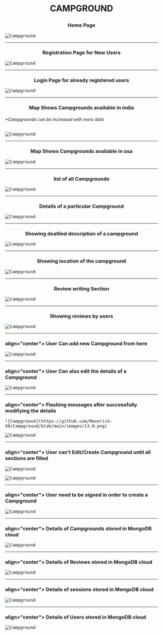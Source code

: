 <h1><p align="center">CAMPGROUND</p></h1>

<h3 align="center"> Home Page </h3>

<kbd> ![Campground](https://github.com/Maverick-99/Campground/blob/main/images/1.1.png) </kbd>
<hr>

<h3 align="center"> Registration Page for New Users </h3>

<kbd> ![Campground](https://github.com/Maverick-99/Campground/blob/main/images/6.png) </kbd>
<hr>

<h3 align="center"> Login Page for already registered users </h3>

<kbd> ![Campground](https://github.com/Maverick-99/Campground/blob/main/images/5.png) </kbd>
<hr>


<h3 align="center"> Map Shows Campgrounds available in india </h3>
<h6> *Campgrounds can be increased with more data </h6>

<kbd> ![Campground](https://github.com/Maverick-99/Campground/blob/main/images/2.0.png) </kbd>
<hr>

<h3 align="center"> Map Shows Campgrounds available in usa </h3>

<kbd> ![Campground](https://github.com/Maverick-99/Campground/blob/main/images/2.1.png) </kbd>
<hr>

<h3 align="center"> list of all Campgrounds </h3>

<kbd> ![Campground](https://github.com/Maverick-99/Campground/blob/main/images/3.1.png) </kbd>
<hr>

<h3 align="center"> Details of a particular Campground </h3>

<kbd> ![Campground](https://github.com/Maverick-99/Campground/blob/main/images/4.1.png) </kbd>
<hr>

<h3 align="center"> Showing deatiled description of a campground </h3>

<kbd> ![Campground](https://github.com/Maverick-99/Campground/blob/main/images/7.1.png) </kbd>
<hr>

<h3 align="center"> Showing location of the campground </h3>

<kbd> ![Campground](https://github.com/Maverick-99/Campground/blob/main/images/8.1.png) </kbd>
<hr>

<h3 align="center"> Review writing Section  </h3>

<kbd> ![Campground](https://github.com/Maverick-99/Campground/blob/main/images/9.1.png) </kbd>
<hr>

<h3 align="center"> Showing reviews by users </h3>

<kbd> ![Campground](https://github.com/Maverick-99/Campground/blob/main/images/10.1.png) </kbd>
<hr>

<h3> align="center"> User Can add new Campground from here </h3>

<kbd> ![Campground](https://github.com/Maverick-99/Campground/blob/main/images/11.1.png) </kbd>
<hr>

<h3> align="center"> User Can also edit the details of a Campground </h3>

<kbd> ![Campground](https://github.com/Maverick-99/Campground/blob/main/images/12.png) </kbd>
<hr>

<h3> align="center"> Flashing messages after successfully modifying the details </h3>
<kbd> ![Campground](https://github.com/Maverick-99/Campground/blob/main/images/13.0.png) </kbd>

<kbd> ![Campground](https://github.com/Maverick-99/Campground/blob/main/images/13.1.png) </kbd>
<hr>

<h3> align="center"> User can't Edit/Create Campground until all sections are filled </h3>

<kbd> ![Campground](https://github.com/Maverick-99/Campground/blob/main/images/14.1.png) </kbd>

<kbd> ![Campground](https://github.com/Maverick-99/Campground/blob/main/images/14.2.png) </kbd>
<hr>

<h3> align="center"> User need to be signed in order to create a Campground </h3>

<kbd> ![Campground](https://github.com/Maverick-99/Campground/blob/main/images/15.1.png) </kbd>
<hr>

<h3> align="center"> Details of Campgrounds stored in MongoDB cloud </h3>

<kbd> ![Campground](https://github.com/Maverick-99/Campground/blob/main/images/18.png) </kbd>
<hr>

<h3> align="center"> Details of Reviews stored in MongoDB cloud </h3>

<kbd> ![Campground](https://github.com/Maverick-99/Campground/blob/main/images/19.png) </kbd>
<hr>

<h3> align="center"> Details of sessions stored in MongoDB cloud </h3>

<kbd> ![Campground](https://github.com/Maverick-99/Campground/blob/main/images/20.png) </kbd>
<hr>

<h3> align="center"> Details of Users stored in MongoDB cloud </h3>

<kbd> ![Campground](https://github.com/Maverick-99/Campground/blob/main/images/21.jpg) </kbd>


